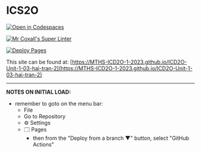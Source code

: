 # ICS2O

[![Open in Codespaces](https://classroom.github.com/assets/launch-codespace-7f7980b617ed060a017424585567c406b6ee15c891e84e1186181d67ecf80aa0.svg)](https://classroom.github.com/open-in-codespaces?assignment_repo_id=13884098)

[![Mr Coxall's Super Linter](https://github.com/MTHS-ICD2O-1-2023/ICD2O-Unit-1-03-hai-tran-2/workflows/Mr%20Coxall's%20Super%20Linter/badge.svg)](https://github.com/MTHS-ICD2O-1-2023/ICD2O-Unit-1-03-hai-tran-2/actions)

[![Deploy Pages](https://github.com/MTHS-ICD2O-1-2023/ICD2O-Unit-1-03-hai-tran-2/workflows/Deploy%20Pages/badge.svg)](https://github.com/MTHS-ICD2O-1-2023/ICD2O-Unit-1-03-hai-tran-2/actions)

This site can be found at: [https://MTHS-ICD2O-1-2023.github.io/ICD2O-Unit-1-03-hai-tran-2](https://MTHS-ICD2O-1-2023.github.io/ICD2O-Unit-1-03-hai-tran-2)

---

**NOTES ON INITIAL LOAD:**
- remember to goto on the menu bar:
  - File
  - Go to Repository
  - ⚙ Settings
  - 🗔 Pages
    - then from the "Deploy from a branch ▼" button, select "GitHub Actions"
